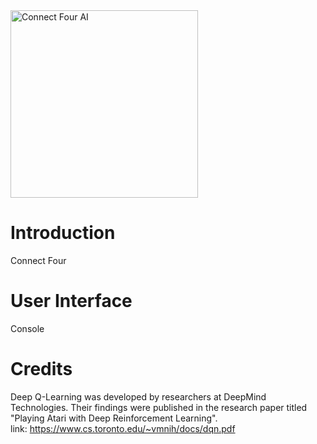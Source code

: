 <img src="https://github.com/user-attachments/assets/6342c6e7-379c-48a3-9785-ce0a20d95334" alt="Connect Four AI" width="300" height="300">

# Introduction
Connect Four

# User Interface
Console

# Credits
Deep Q-Learning was developed by researchers at DeepMind Technologies. Their findings were published in the research paper titled "Playing Atari with Deep Reinforcement Learning".\
link: https://www.cs.toronto.edu/~vmnih/docs/dqn.pdf
